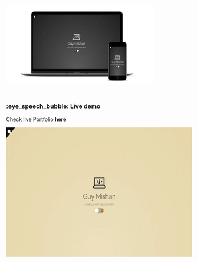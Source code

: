 <img width="80%" align="center" src="https://github.com/GuyMishan/MyPortfolio/blob/master/src/assets/images/readme/portfolio_mockup.png" alt="portfolio template mockup" /> <br/>

<br/>

<h3>:eye_speech_bubble: Live demo</h3>

Check live Portfolio <a href="https://GuyMishan.github.io/MyPortfolio/"><strong>here</strong></a>

<img height="350px" align="center" src="https://github.com/GuyMishan/MyPortfolio/blob/master/src/assets/images/readme/portgif.gif" alt="portfolio mobile demo gif"/>
